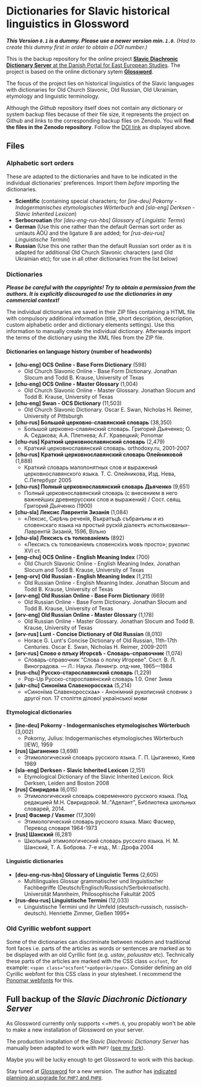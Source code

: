# Dictionaries for Slavic historical linguistics in Glossword

**_This Version `0.1` is a *dummy*. Please use a newer version min. `1.0`._** *(Had to create this dummy first in order to obtain a DOI number.)*

This is the backup repository for the online project [**Slavic Diachronic Dictionary Server** at the Danish Portal for East European Studies](https://ordbog.oesteuropastudier.dk/). The project is based on the online dictionary sytem [**Glossword**](https://github.com/glosswordteam/Glossword).

The focus of the project lies on historical linguistics of the Slavic languages with dictionaries for Old Church Slavonic, Old Russian, Old Ukrainian, etymology and linguistic terminology.

Although the *Github* repository itself does not contain any dictionary or system backup files because of their file size, it represents the project on Github and links to the corresponding backup files on Zenodo. You will **find the files in the Zenodo repository**. Follow the [DOI link]() as displayed above.

## Files

### Alphabetic sort orders
These are adapted to the dictionaries and have to be indicated in the individual dictionaries' preferences. Import them *before* importing the dictionaries.

- **Scientific** (containing special characters; for *[ine-deu] Pokorny - Indogermanisches etymologisches Wörterbuch* and *[sla-eng] Derksen - Slavic Inherited Lexicon*)
- **Serbocroatian** (for *[deu-eng-rus-hbs] Glossary of Linguistic Terms*)
- **German** (Use this one rather than the default German sort order as umlauts ÄÖÜ and the ligature ß are added; for *[rus-deu-rus] Linguistische Termini*)
- **Russian** (Use this one rather than the default Russian sort order as it is adapted for additional Old Church Slavonic characters (and Old Ukrainian etc); for use in all other dictionaries from the list below)

### Dictionaries

**_Please be careful with the copyrights! Try to obtain a permission from the authors. It is explicitly discouraged to use the dictionaries in any commercial context!_**

The individual dictionaries are saved in their ZIP files containing a HTML file with compulsory additional information (title, short description, description, custom alphabetic order and dictionary elements settings). Use this information to manually create the individual dictionary. Afterwards import the terms of the dictionary using the XML files from the ZIP file.

#### Dictionaries on language history (number of headwords)
- **[chu-eng] OCS Online - Base Form Dictionary** (598)
  - Old Church Slavonic Online - Base Form Dictionary. Jonathan Slocum and Todd B. Krause, University of Texas
- **[chu-eng] OCS Online - Master Glossary** (1,004)
  - Old Church Slavonic Online - Master Glossary. Jonathan Slocum and Todd B. Krause, University of Texas
- **[chu-eng] Swan - OCS Dictionary** (11,503)
  - Old Church Slavonic Dictionary. Oscar E. Swan, Nicholas H. Reimer, University of Pittsburgh
- **[chu-rus] Большой церковно-славянский словарь** (38,350)
  - Большой церковно-славянский словарь. Григорий Дьяченко; О. А. Седакова; А.А. Плетнева; А.Г. Кравецкий; Ponomar
- **[chu-rus] Краткий церковнославянский словарь** (2,479)
  - Краткий церковнославянский словарь. orthodoxy.ru, 2001-2007
- **[chu-rus] Краткий церковнославянский словарь Олейниковой** (1,888)
  - Краткий словарь малопонятных слов и выражений церковнославянского языка. Т. С. Олейникова, Изд. Нева, C.Петербург 2005
- **[chu-rus] Полный церковнославянский словарь Дьяченко** (9,651)
  - Полный церковнославянский словарь (с внесением в него важнейших древнерусских слов и выражений) / Сост. свящ. Григорий Дьяченко (1900)
- **[chu-sla] Лексис Лаврентія Зизанія** (1,084)
  - «Лексис, Сирѣчь реченїя, Въкратъцѣ събранъны и из словенскаго языка на простый рускій діалектъ истолъкованы»-Лаврентій Зизаній, 1596, Вільно
- **[chu-sla] Лексисъ съ толкованіемъ** (892)
  - «Лексисъ съ толкованiемъ словенскіхъ мовъ просто»; рукопис XVI ст.
- **[eng-chu] OCS Online - English Meaning Index** (700)
  - Old Church Slavonic Online - English Meaning Index. Jonathan Slocum and Todd B. Krause, University of Texas
- **[eng-orv] Old Russian - English Meaning Index** (1,215)
  - Old Russian Online - English Meaning Index. Jonathan Slocum and Todd B. Krause, University of Texas
- **[orv-eng] Old Russian Online - Base Form Dictionary** (669)
  - Old Russian Online - Base Form Dictionary. Jonathan Slocum and Todd B. Krause, University of Texas
- **[orv-eng] Old Russian Online - Master Glossary** (1,178)
  - Old Russian Online - Master Glossary. Jonathan Slocum and Todd B. Krause, University of Texas
- **[orv-rus] Lunt - Concise Dictionary of Old Russian** (8,010)
  - Horace G. Lunt's Concise Dictionary of Old Russian, 11th-17th Centuries. Oscar E. Swan, Nicholas H. Reimer, 2009-2011
- **[orv-rus] Слово о плъку Игорєвѣ - Словарь-справочник** (1,074)
  - Словарь-справочник "Слова о полку Игореве". Сост. В. Л. Виноградова. — Л.: Наука. Ленингр. отд-ние, 1965—1984
- **[rus-chu] Русско-старославянский словарь** (1,229)
  - Pop-Up Русско-старославянский словарь 1.0. Олег Зима
- **[ukr-chu] Синонїма Славеноросскаѧ** (5,214)
  - «Синонїма Славеноросскаѧ» - Анонімний рукописний словник з другої пол. 17 століття ділової української мови

#### Etymological dictionaries

- **[ine-deu] Pokorny - Indogermanisches etymologisches Wörterbuch** (3,002)
  - Pokorny, Julius: Indogermanisches etymologisches Wörterbuch [IEW], 1959
- **[rus] Цыганенко** (3,698)
  - Этимологический словарь русского языка. Г. П. Цыганенко, Киев 1989
- **[sla-eng] Derksen - Slavic Inherited Lexicon** (2,151)
  - Etymological Dictionary of the Slavic Inherited Lexicon. Rick Derksen, Leiden and Boston 2008
- **[rus] Свиридова** (6,015)
  - Этимологический словарь современного русского языка. Под редакцией М.Н. Свиридовой. М.:"Аделант", Библиотека школьных словарей, 2014.
- **[rus] Фасмер / Vasmer** (17,309)
  - Этимологический словарь русского языка. Макс Фасмер, Перевод словаря 1964-1973
- **[rus] Шанский** (6,281)
  - Школьный этимологический словарь русского языка. Н. М. Шанский, Т. А. Боброва. 7-е изд., М.: Дрофа 2004

#### Linguistic dictionaries

- **[deu-eng-rus-hbs] Glossary of Linguistic Terms** (2,605)
  - Multilinguales Glossar grammatischer und linguistischer Fachbegriffe (Deutsch/Englisch/Russisch/Serbokroatisch). Universität Mannheim, Philosophische Fakultät 2005
- **[rus-deu-rus] Linguistische Termini** (12,033)
  - Linguistische Termini und ihr Umfeld (deutsch-russisch, russisch-deutsch). Henriette Zimmer, Gießen 1995*

### Old Cyrillic webfont support
Some of the dictionaries can discriminate between modern and traditional font faces i.e. parts of the articles as words or sentences are marked as to be displayed with an old Cyrillic font (e.g. *ustav*, *poluustav* etc). Technically these parts of the articles are marked with the CSS class `ocsfont`, for example:
`<span class="ocsfont">доброта̀</span>`.
Consider defining an old Cyrillic webfont for this CSS class in your stylesheet. I recommend the [Ponomar webfonts](https://sci.ponomar.net/tools.html#web-fonts) for this.

## Full backup of the *Slavic Diachronic Dictionary Server*
As Glossword currently only supports <=`PHP5.6`, you propably won't be able to make a new installation of Glossword on your server.

The production installation of the *Slavic Diachronic Dictionary Server* has manually been adapted to work with `PHP7` ([see my fork](https://github.com/pod-o-mart/Glossword)).

Maybe you will be lucky enough to get Glossword to work with this backup.

Stay tuned at [Glossword](https://github.com/glosswordteam/Glossword) for a new version. The author has [indicated planning an upgrade for `PHP7` and `PHP8`](https://github.com/glosswordteam/Glossword/issues/10).
